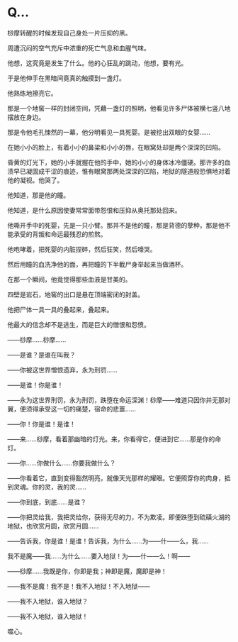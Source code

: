 # Q…

桫摩转醒的时候发现自己身处一片压抑的黑。

周遭沉闷的空气充斥中浓重的死亡气息和血腥气味。

他想，这究竟是发生了什么。他的心狂乱的跳动，他想，要有光。

于是他伸手在黑暗间竟真的触摸到一盏灯。

他熟练地擦亮它。

那是一个地窖一样的封闭空间，凭藉一盏灯的照明，他看见许多尸体被横七竖八地摆放在身边。

那是令他毛孔悚然的一幕，他分明看见一具死婴。是被挖出双眼的女婴……

在她小小的脸上，有着小小的鼻梁和小小的唇，在眼窝处却是两个深深的凹陷。

昏黄的灯光下，她的小手就握在他的手中，她的小小的身体冰冷僵硬。那许多的血渍早已凝固成干涩的痕迹，惟有眼窝那两处深深的凹陷，地狱的隧道般恐惧地对着他的凝视。他哭了。

他知道，那是他的瞳。

他知道，是什么原因使妻常常面带怨恨和压抑从奥托那处回来。

他嘶开手中的死婴，先是一只小臂。那并不是他的瞳，那是背德的孽种，那是他不能承受的背叛和命运最残忍的煎熬。

他咆哮着，把死婴的内脏捏碎，然后狂笑，然后嚎哭。

然后用瞳的血洗净他的面，再把瞳的下半截尸身举起来当做酒杯。

在那一个瞬间，他竟觉得那些血液是甘美的。

四壁是岩石，地窖的出口是悬在顶端密闭的封盖。

他把尸体一具一具的叠起来，叠起来。

他最大的信念却不是逃生，而是巨大的憎恨和怨愤。

——桫摩……桫摩……

——是谁？是谁在叫我？

——你被这世界憎恨遗弃，永为刑罚……

——是谁！你是谁！

——永为这世界刑罚，永为刑罚，跌堕在命运深渊！桫摩——难道只因你并无那对翼，便须得承受这一切的痛楚，宿命的悲噩……

——你！你是谁！是谁！

——来……桫摩，看着那幽暗的灯光。来，你看得它，便进到它……那是你的命灯。

——你……你做什么……你要我做什么？

——你看着它，直到变得豁然明亮，就像天光那样的耀眼。它便照穿你的肉身，抵到灵魂。你的灵，我的灵……

——你到底，到底……是谁？

——你把灵给我，我把灵给你，获得无尽的力，不为欺凌。即便跌堕到硫磺火湖的地狱，也欣赏月圆，欣赏月圆……

——告诉我，你是谁！是谁！告诉我，为什么……为——什——么，我……

我不是魔——我……为什么……要入地狱！为——什——么！啊——

——桫摩……我既是你，你即是我；神即是魔，魔即是神！

——我不是魔！我不是！我不入地狱！不入地狱——

——我不入地狱，谁入地狱？

——我不入地狱，谁入地狱！

噬心。

